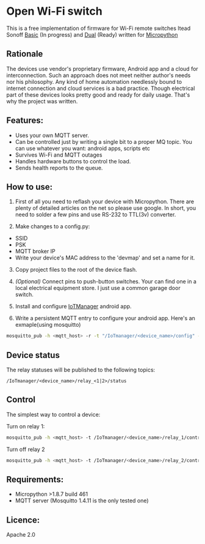 # Open Wi-Fi switch
This is a free implementation of firmware for Wi-Fi remote switches Itead Sonoff [Basic](https://www.itead.cc/smart-home/sonoff-dual.html) (In progress) and [Dual](https://www.itead.cc/smart-home/sonoff-wifi-wireless-switch.html) (Ready) written for [Micropython](https://docs.micropython.org/en/latest/esp8266/) 

## Rationale
The devices use vendor's proprietary firmware, Android app and a cloud for interconnection.
Such an approach does not meet neither author's needs nor his philosophy. Any kind of home automation needlessly bound to internet connection and cloud services is a bad practice.
Though electrical part of these devices looks pretty good and ready for daily usage.
That's why the project was written.
## Features: 
- Uses your own MQTT server.
- Can be controlled just by writing a single bit to a proper MQ topic. You can use whatever you want: android apps, scripts etc
- Survives Wi-Fi and MQTT outages
- Handles hardware buttons to control the load.
- Sends health reports to the queue.
## How to use:

1. First of all you need to reflash your device with Micropython.
There are plenty of detailed articles on the net so please use google.
In short, you need to solder a few pins and use RS-232 to TTL(3v) converter.

2. Make changes to a config.py: 
* SSID
* PSK
* MQTT broker IP 
* Write your device's MAC address to the 'devmap' and set a name for it.

3. Copy project files to the root of the device flash.

4. *(Optional)* Connect pins to push-button switches. Your can find one in a local electrical equipment store. I just use a common garage door switch.

5. Install and configure [IoTManager](https://play.google.com/store/apps/details?id=ru.esp8266.iotmanager) android app.

6. Write a persistent MQTT entry to configure your android app. Here's an exmaple(using mosquitto) 
```sh
mosquitto_pub -h <mqtt_host> -r -t "/IoTmanager/<device_name>/config" -m "{\"id\":\"1\",\"page\":\"room1\",\"descr\":\"Top lights\",\"widget\":\"toggle\",\"topic\":\"/IoTmanager/<device_name>/relay_1\",\"color\":\"blue\"}"
```

## Device status
The relay statuses will be published to the following topics:
```
/IoTmanager/<device_name>/relay_<1|2>/status
```
## Control
The simplest way to control a device:

Turn on relay 1:
```sh
mosquitto_pub -h <mqtt_host> -t /IoTmanager/<device_name>/relay_1/control -m 1
```
Turn off relay 2
```sh
mosquitto_pub -h <mqtt_host> -t /IoTmanager/<device_name>/relay_2/control -m 0
```

## Requirements:
- Micropython >1.8.7 build 461
- MQTT server (Mosquitto 1.4.11 is the only tested one)

## Licence:
Apache 2.0
